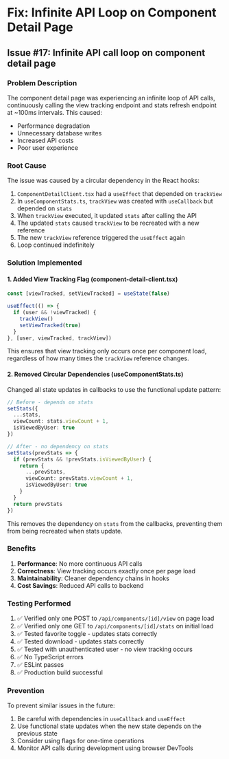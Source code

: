 # Fix: Infinite API Loop on Component Detail Page

## Issue #17: Infinite API call loop on component detail page

### Problem Description
The component detail page was experiencing an infinite loop of API calls, continuously calling the view tracking endpoint and stats refresh endpoint at ~100ms intervals. This caused:
- Performance degradation
- Unnecessary database writes
- Increased API costs
- Poor user experience

### Root Cause
The issue was caused by a circular dependency in the React hooks:

1. `ComponentDetailClient.tsx` had a `useEffect` that depended on `trackView`
2. In `useComponentStats.ts`, `trackView` was created with `useCallback` but depended on `stats` 
3. When `trackView` executed, it updated `stats` after calling the API
4. The updated `stats` caused `trackView` to be recreated with a new reference
5. The new `trackView` reference triggered the `useEffect` again
6. Loop continued indefinitely

### Solution Implemented

#### 1. Added View Tracking Flag (component-detail-client.tsx)
```typescript
const [viewTracked, setViewTracked] = useState(false)

useEffect(() => {
  if (user && !viewTracked) {
    trackView()
    setViewTracked(true)
  }
}, [user, viewTracked, trackView])
```

This ensures that view tracking only occurs once per component load, regardless of how many times the `trackView` reference changes.

#### 2. Removed Circular Dependencies (useComponentStats.ts)
Changed all state updates in callbacks to use the functional update pattern:

```typescript
// Before - depends on stats
setStats({
  ...stats,
  viewCount: stats.viewCount + 1,
  isViewedByUser: true
})

// After - no dependency on stats
setStats(prevStats => {
  if (prevStats && !prevStats.isViewedByUser) {
    return {
      ...prevStats,
      viewCount: prevStats.viewCount + 1,
      isViewedByUser: true
    }
  }
  return prevStats
})
```

This removes the dependency on `stats` from the callbacks, preventing them from being recreated when stats update.

### Benefits
1. **Performance**: No more continuous API calls
2. **Correctness**: View tracking occurs exactly once per page load
3. **Maintainability**: Cleaner dependency chains in hooks
4. **Cost Savings**: Reduced API calls to backend

### Testing Performed
1. ✅ Verified only one POST to `/api/components/[id]/view` on page load
2. ✅ Verified only one GET to `/api/components/[id]/stats` on initial load
3. ✅ Tested favorite toggle - updates stats correctly
4. ✅ Tested download - updates stats correctly
5. ✅ Tested with unauthenticated user - no view tracking occurs
6. ✅ No TypeScript errors
7. ✅ ESLint passes
8. ✅ Production build successful

### Prevention
To prevent similar issues in the future:
1. Be careful with dependencies in `useCallback` and `useEffect`
2. Use functional state updates when the new state depends on the previous state
3. Consider using flags for one-time operations
4. Monitor API calls during development using browser DevTools